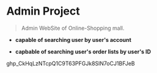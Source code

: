# Admin Project
> Admin WebSite of Online-Shopping mall. 

* <strong>capable of searching user by user's account</strong>


* <strong>capbable of searching user's order lists by user's ID</strong>



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